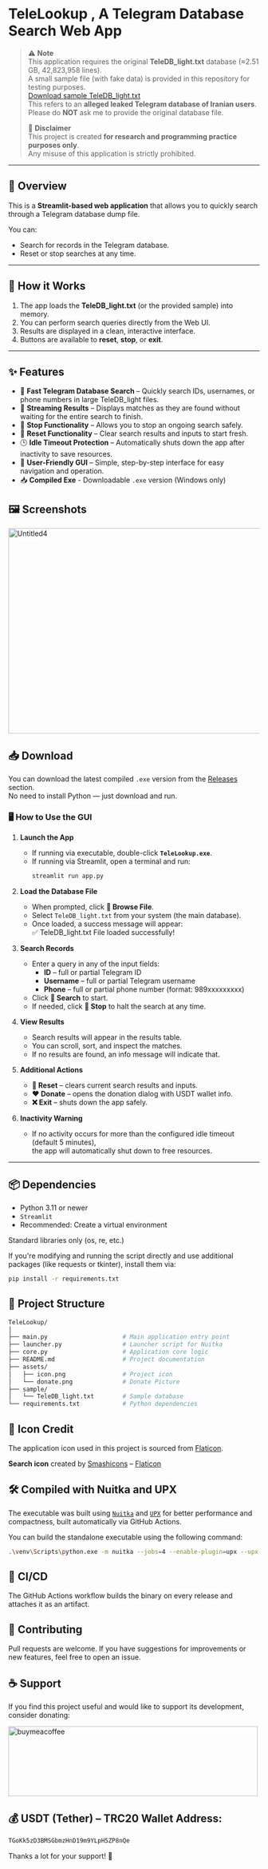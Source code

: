 # TeleLookup , A Telegram Database Search Web App

> ⚠️ **Note**  
> This application requires the original **TeleDB_light.txt** database (≈2.51 GB, 42,823,958 lines).  
> A small sample file (with fake data) is provided in this repository for testing purposes.  
> [Download sample TeleDB_light.txt](https://raw.githubusercontent.com/TitanComputer/TeleLookup/main/sample/TeleDB_light.txt)  
> This refers to an **alleged leaked Telegram database of Iranian users**.  
> Please do **NOT** ask me to provide the original database file.  
>
> 🚨 **Disclaimer**  
> This project is created **for research and programming practice purposes only**.  
> Any misuse of this application is strictly prohibited.  

---

## 📖 Overview

This is a **Streamlit-based web application** that allows you to quickly search through a Telegram database dump file.  

You can:  
- Search for records in the Telegram database.  
- Reset or stop searches at any time.  

---
## 🚀 How it Works

1. The app loads the **TeleDB_light.txt** (or the provided sample) into memory.  
2. You can perform search queries directly from the Web UI.  
3. Results are displayed in a clean, interactive interface.  
4. Buttons are available to **reset**, **stop**, or **exit**.

---

## ✨ Features

- 🚀 **Fast Telegram Database Search** – Quickly search IDs, usernames, or phone numbers in large TeleDB_light files.  
- 🧠 **Streaming Results** – Displays matches as they are found without waiting for the entire search to finish.  
- 🛑 **Stop Functionality** – Allows you to stop an ongoing search safely.  
- 🔄 **Reset Functionality** – Clear search results and inputs to start fresh.  
- 🕒 **Idle Timeout Protection** – Automatically shuts down the app after inactivity to save resources.  
- 🎉 **User-Friendly GUI** – Simple, step-by-step interface for easy navigation and operation.  
- 📥 **Compiled Exe** - Downloadable `.exe` version (Windows only)


## 🖼️ Screenshots

<img width="1350" height="411" alt="Untitled4" src="https://github.com/user-attachments/assets/3d8f975c-6dad-4743-a9d8-87b669ede6c3" />


## 📥 Download

You can download the latest compiled `.exe` version from the [Releases](https://github.com/TitanComputer/TeleLookup/releases/latest) section.  
No need to install Python — just download and run.

### 🖥️ How to Use the GUI

1. **Launch the App**  
   - If running via executable, double-click **`TeleLookup.exe`**.  
   - If running via Streamlit, open a terminal and run:  
     ```bash
     streamlit run app.py
     ```

2. **Load the Database File**  
   - When prompted, click **📁 Browse File**.  
   - Select `TeleDB_light.txt` from your system (the main database).  
   - Once loaded, a success message will appear:  
     ✅ TeleDB_light.txt File loaded successfully!

3. **Search Records**  
   - Enter a query in any of the input fields:  
     - **ID** – full or partial Telegram ID  
     - **Username** – full or partial Telegram username  
     - **Phone** – full or partial phone number (format: 989xxxxxxxxx)  
   - Click **🚀 Search** to start.  
   - If needed, click **🛑 Stop** to halt the search at any time.

4. **View Results**  
   - Search results will appear in the results table.  
   - You can scroll, sort, and inspect the matches.  
   - If no results are found, an info message will indicate that.

5. **Additional Actions**  
   - **🔄 Reset** – clears current search results and inputs.  
   - **❤️ Donate** – opens the donation dialog with USDT wallet info.  
   - **❌ Exit** – shuts down the app safely.

6. **Inactivity Warning**  
   - If no activity occurs for more than the configured idle timeout (default 5 minutes),  
     the app will automatically shut down to free resources.

---

## 📦 Dependencies

- Python 3.11 or newer
- `Streamlit`
- Recommended: Create a virtual environment

Standard libraries only (os, re, etc.)

If you're modifying and running the script directly and use additional packages (like requests or tkinter), install them via:
```bash
pip install -r requirements.txt
```

## 📁 Project Structure

```bash
TeleLookup/
│
├── main.py                     # Main application entry point
├── launcher.py                 # Launcher script for Nuitka
├── core.py                     # Application core logic
├── README.md                   # Project documentation
├── assets/
│   ├── icon.png                # Project icon
│   └── donate.png              # Donate Picture
├── sample/
│   └── TeleDB_light.txt        # Sample database
└── requirements.txt            # Python dependencies
```
## 🎨 Icon Credit
The application icon used in this project is sourced from [Flaticon](https://www.flaticon.com/free-icons/search-file).

**Search icon** created by [Smashicons](https://www.flaticon.com/authors/smashicons) – [Flaticon](https://www.flaticon.com/)

## 🛠 Compiled with Nuitka and UPX
The executable was built using [`Nuitka`](https://nuitka.net/) and [`UPX`](https://github.com/upx/upx) for better performance and compactness, built automatically via GitHub Actions.

You can build the standalone executable using the following command:

```bash
.\venv\Scripts\python.exe -m nuitka --jobs=4 --enable-plugin=upx --upx-binary="YOUR PATH\upx.exe" --enable-plugin=multiprocessing --lto=yes --enable-plugin=tk-inter --disable-plugin=anti-bloat --windows-console-mode=disable --follow-imports --windows-icon-from-ico="assets/icon.png" --include-data-dir=assets=assets --include-data-files=main.py=main.py --include-data-dir="YOUR PATH\venv\Lib\site-packages\streamlit"=streamlit --include-package=streamlit --include-package=streamlit.runtime --include-package=streamlit.runtime.scriptrunner --include-module=core --no-deployment-flag=self-execution --onefile --onefile-windows-splash-screen-image=assets/icon.png --standalone --msvc=latest --assume-yes-for-downloads --output-filename=TeleLookup launcher.py
```

## 🚀 CI/CD

The GitHub Actions workflow builds the binary on every release and attaches it as an artifact.

## 🤝 Contributing
Pull requests are welcome.
If you have suggestions for improvements or new features, feel free to open an issue.

## ☕ Support
If you find this project useful and would like to support its development, consider donating:

<a href="http://www.coffeete.ir/Titan"><img width="500" height="140" alt="buymeacoffee" src="https://github.com/user-attachments/assets/8ddccb3e-2afc-4fd9-a782-89464ec7dead" /></a>

## 💰 USDT (Tether) – TRC20 Wallet Address:

```bash
TGoKk5zD3BMSGbmzHnD19m9YLpH5ZP8nQe
```
Thanks a lot for your support! 🙏

